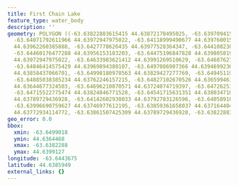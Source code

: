 ```yaml
---
title: First Chain Lake
feature_type: water_body
description: ''
geometry: POLYGON ((-63.63822883615415 44.63872178495025, -63.63970941553091 44.63934777923376,
  -63.64071792611966 44.63972947975022, -63.64118999490677 44.63976001568329, -63.64191955575834
  44.63962260385888, -63.6427778626435 44.63977528364347, -63.64410823831397 44.63962260385888,
  -63.64460176477288 44.63956153183203, -63.64475196847828 44.63980581955244, -63.64528841028083
  44.63972947975022, -63.64633983621412 44.63991269510629, -63.64687627801756 44.63979055159965,
  -63.64846414575429 44.63969894380107, -63.6497086907366 44.63946992367188, -63.64947265634305
  44.63858437066701, -63.64990180978563 44.63829427277769, -63.64945119867124 44.63798890501239,
  -63.64885038385234 44.63762246157215, -63.64827102670526 44.63659946138645, -63.64698356637754
  44.63644677324503, -63.64696210870571 44.63724074719397, -63.64726251611561 44.6380347102797,
  -63.64715522775474 44.63824846771528, -63.64541715631351 44.6380347102797, -63.64228433618459
  44.63789729436928, -63.64142602930033 44.63792783126596, -63.64058918008698 44.63748504468543,
  -63.63996690759627 44.63746977612195, -63.63859361658037 44.63716440401753, -63.63906568536748
  44.63772934114772, -63.63861507425309 44.63789729436928, -63.63822883615415 44.63872178495025))
geo_error: 0.0
bbox:
  xmin: -63.6499018
  ymin: 44.6364468
  xmax: -63.6382288
  ymax: 44.6399127
longitude: -63.6443675
latitude: 44.6385949
external_links: {}
---
```

